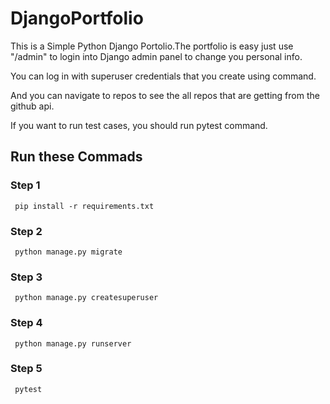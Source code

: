 # DjangoPortfolio

This is a Simple Python Django Portolio.The portfolio is easy  just use "/admin"  to login into Django admin panel to change you personal info.

You can log in with superuser credentials that you create using command.

And you can navigate to repos to see the all repos that are getting from the github api.

If you want to run test cases, you should run pytest command.
<h3> 


## Run these Commads

### Step 1
     pip install -r requirements.txt     

### Step 2
     python manage.py migrate
     
### Step 3
     python manage.py createsuperuser
        
### Step 4
     python manage.py runserver
     
### Step 5
     pytest
     
 

  













